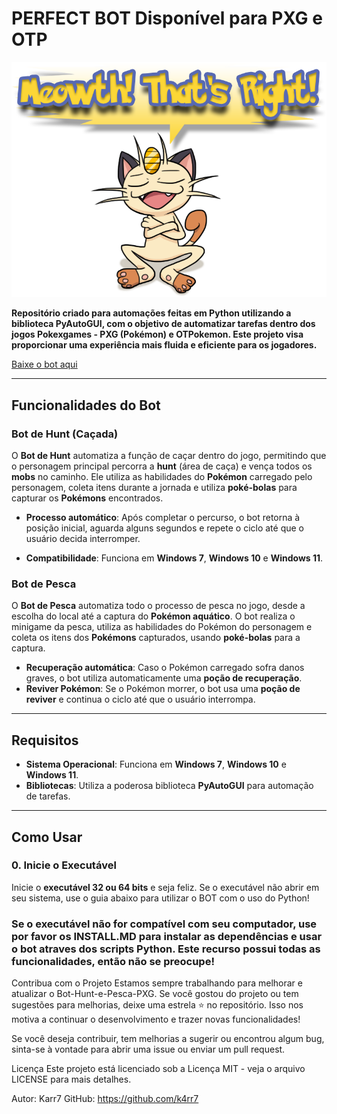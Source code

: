 # **PERFECT BOT Disponível para PXG e OTP**

![Logo do Projeto](https://github.com/k4rr7/PXG-OTP-BOT/raw/main/logo.png)

**Repositório criado para automações feitas em Python utilizando a biblioteca PyAutoGUI, com o objetivo de automatizar tarefas dentro dos jogos **Pokexgames - PXG (Pokémon)** e **OTPokemon**. Este projeto visa proporcionar uma experiência mais fluida e eficiente para os jogadores.**

[Baixe o bot aqui](https://mega.nz/file/rEIARSbR#Yd8FG5uW-uzkIIPdESRw7bJYbUk2qvON7R-BxWiptqU)

---

## **Funcionalidades do Bot**

### **Bot de Hunt (Caçada)**

O **Bot de Hunt** automatiza a função de caçar dentro do jogo, permitindo que o personagem principal percorra a **hunt** (área de caça) e vença todos os **mobs** no caminho. Ele utiliza as habilidades do **Pokémon** carregado pelo personagem, coleta itens durante a jornada e utiliza **poké-bolas** para capturar os **Pokémons** encontrados.

- **Processo automático**: Após completar o percurso, o bot retorna à posição inicial, aguarda alguns segundos e repete o ciclo até que o usuário decida interromper.
  
- **Compatibilidade**: Funciona em **Windows 7**, **Windows 10** e **Windows 11**.

### **Bot de Pesca**

O **Bot de Pesca** automatiza todo o processo de pesca no jogo, desde a escolha do local até a captura do **Pokémon aquático**. O bot realiza o minigame da pesca, utiliza as habilidades do Pokémon do personagem e coleta os itens dos **Pokémons** capturados, usando **poké-bolas** para a captura.

- **Recuperação automática**: Caso o Pokémon carregado sofra danos graves, o bot utiliza automaticamente uma **poção de recuperação**. 
- **Reviver Pokémon**: Se o Pokémon morrer, o bot usa uma **poção de reviver** e continua o ciclo até que o usuário interrompa.

---

## **Requisitos**

- **Sistema Operacional**: Funciona em **Windows 7**, **Windows 10** e **Windows 11**.
- **Bibliotecas**: Utiliza a poderosa biblioteca **PyAutoGUI** para automação de tarefas.

---

## **Como Usar**

### **0. Inicie o Executável**
Inicie o **executável 32 ou 64 bits** e seja feliz. Se o executável não abrir em seu sistema, use o guia abaixo para utilizar o BOT com o uso do Python!

### **Se o executável não for compatível com seu computador, use por favor os INSTALL.MD para instalar as dependências e usar o bot atraves dos scripts Python. Este recurso possui todas as funcionalidades, então não se preocupe!**

Contribua com o Projeto
Estamos sempre trabalhando para melhorar e atualizar o Bot-Hunt-e-Pesca-PXG. Se você gostou do projeto ou tem sugestões para melhorias, deixe uma estrela ⭐ no repositório. Isso nos motiva a continuar o desenvolvimento e trazer novas funcionalidades!

Se você deseja contribuir, tem melhorias a sugerir ou encontrou algum bug, sinta-se à vontade para abrir uma issue ou enviar um pull request.

Licença
Este projeto está licenciado sob a Licença MIT - veja o arquivo LICENSE para mais detalhes.

Autor: Karr7
GitHub: https://github.com/k4rr7
